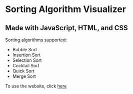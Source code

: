 # Sorting Algorithm Visualizer 
## Made with JavaScript, HTML, and CSS

Sorting algorithms supported: 
* Bubble Sort 
* Insertion Sort 
* Selection Sort 
* Cocktail Sort 
* Quick Sort 
* Merge Sort 

To use the website, click [here](https://maxwoodcock.github.io/) 
